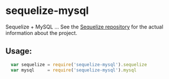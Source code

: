 # sequelize-mysql

Sequelize + MySQL ... See the
[Sequelize repository](https://github.com/sequelize/sequelize) for the actual
information about the project.

## Usage:

```js
  var sequelize = require('sequelize-mysql').sequelize
  var mysql     = require('sequelize-mysql').mysql
```
